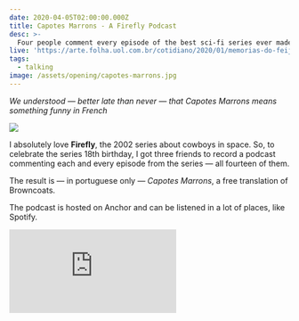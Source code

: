 ```yaml
---
date: 2020-04-05T02:00:00.000Z
title: Capotes Marrons - A Firefly Podcast
desc: >-
  Four people comment every episode of the best sci-fi series ever made
live: 'https://arte.folha.uol.com.br/cotidiano/2020/01/memorias-do-feijao/'
tags:
  - talking
image: /assets/opening/capotes-marrons.jpg
---
```


*We understood — better late than never — that Capotes Marrons means something funny in French*

![](/assets/opening/capotes-marrons.jpg)

I absolutely love **Firefly**, the 2002 series about cowboys in space. So, to celebrate the series 18th birthday, I got three friends to record a podcast commenting each and every episode from the series — all fourteen of them.

The result is — in portuguese only — *Capotes Marrons*, a free translation of Browncoats.

The podcast is hosted on Anchor and can be listened in a lot of places, like Spotify.

<iframe src="https://anchor.fm/capotesmarrons/embed/episodes/Capotes-Marrons-s01e03---Bushwhacked-eje62o" frameborder="0" scrolling="no"></iframe>